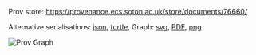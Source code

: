 
Prov store: https://provenance.ecs.soton.ac.uk/store/documents/76660/
	
Alternative serialisations: [json](https://provenance.ecs.soton.ac.uk/store/documents/76660.json), [turtle](https://provenance.ecs.soton.ac.uk/store/documents/76660.ttl), 
Graph: [svg](https://provenance.ecs.soton.ac.uk/store/documents/76660.svg), [PDF](https://provenance.ecs.soton.ac.uk/store/documents/76660.pdf), [png](https://provenance.ecs.soton.ac.uk/store/documents/76660.png)

![Prov Graph](https://provenance.ecs.soton.ac.uk/store/documents/76660.png)

		